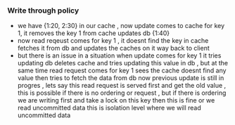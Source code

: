 ### Write through policy
- we have {1:20, 2:30} in our cache , now update comes to cache for key 1, it removes the key 1 from cache updates db {1:40}
- now read reqeust comes for key 1 , it doesnt find the key in cache fetches it from db and updates the caches on it way back to client
- but there is an issue in a situation when update comes for key 1 it tries updating db deletes cache and tries updating this value in db , but at the same time read request comes for key 1 sees the cache doesnt find any value then tries to fetch the data from db now previous update is still in progres , lets say this read request is served first and get the old value , this is possible if there is no ordering or request , but if there is ordering we are writing first and take a lock on this key then this is fine or we read uncommitted data this is isolation level where we will read uncommitted data
